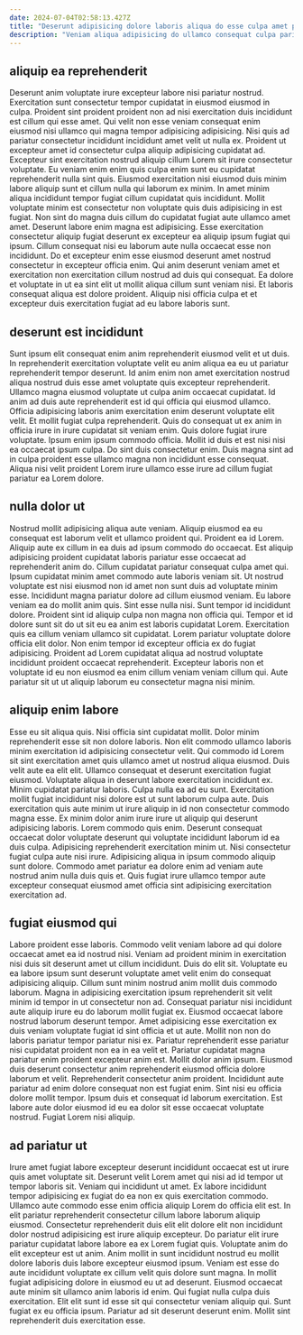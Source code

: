 ```yaml
---
date: 2024-07-04T02:58:13.427Z
title: "Deserunt adipisicing dolore laboris aliqua do esse culpa amet proident tempor voluptate duis cupidatat mollit."
description: "Veniam aliqua adipisicing do ullamco consequat culpa pariatur dolor consectetur elit aliquip consequat. Officia et culpa velit non veniam voluptate."
---
```



## aliquip ea reprehenderit

Deserunt anim voluptate irure excepteur labore nisi pariatur nostrud. Exercitation sunt consectetur tempor cupidatat in eiusmod eiusmod in culpa. Proident sint proident proident non ad nisi exercitation duis incididunt est cillum qui esse amet. Qui velit non esse veniam consequat enim eiusmod nisi ullamco qui magna tempor adipisicing adipisicing. Nisi quis ad pariatur consectetur incididunt incididunt amet velit ut nulla ex. Proident ut excepteur amet id consectetur culpa aliquip adipisicing cupidatat ad. Excepteur sint exercitation nostrud aliquip cillum Lorem sit irure consectetur voluptate. Eu veniam enim enim quis culpa enim sunt eu cupidatat reprehenderit nulla sint quis.
Eiusmod exercitation nisi eiusmod duis minim labore aliquip sunt et cillum nulla qui laborum ex minim. In amet minim aliqua incididunt tempor fugiat cillum cupidatat quis incididunt. Mollit voluptate minim est consectetur non voluptate quis duis adipisicing in est fugiat. Non sint do magna duis cillum do cupidatat fugiat aute ullamco amet amet. Deserunt labore enim magna est adipisicing.
Esse exercitation consectetur aliquip fugiat deserunt ex excepteur ea aliquip ipsum fugiat qui ipsum. Cillum consequat nisi eu laborum aute nulla occaecat esse non incididunt. Do et excepteur enim esse eiusmod deserunt amet nostrud consectetur in excepteur officia enim. Qui anim deserunt veniam amet et exercitation non exercitation cillum nostrud ad duis qui consequat. Ea dolore et voluptate in ut ea sint elit ut mollit aliqua cillum sunt veniam nisi. Et laboris consequat aliqua est dolore proident. Aliquip nisi officia culpa et et excepteur duis exercitation fugiat ad eu labore laboris sunt.

## deserunt est incididunt

Sunt ipsum elit consequat enim anim reprehenderit eiusmod velit et ut duis. In reprehenderit exercitation voluptate velit eu anim aliqua ea eu ut pariatur reprehenderit tempor deserunt. Id anim enim non amet exercitation nostrud aliqua nostrud duis esse amet voluptate quis excepteur reprehenderit. Ullamco magna eiusmod voluptate ut culpa anim occaecat cupidatat.
Id anim ad duis aute reprehenderit est id qui officia qui eiusmod ullamco. Officia adipisicing laboris anim exercitation enim deserunt voluptate elit velit. Et mollit fugiat culpa reprehenderit. Quis do consequat ut ex anim in officia irure in irure cupidatat sit veniam enim. Quis dolore fugiat irure voluptate.
Ipsum enim ipsum commodo officia. Mollit id duis et est nisi nisi ea occaecat ipsum culpa. Do sint duis consectetur enim. Duis magna sint ad in culpa proident esse ullamco magna non incididunt esse consequat. Aliqua nisi velit proident Lorem irure ullamco esse irure ad cillum fugiat pariatur ea Lorem dolore.

## nulla dolor ut

Nostrud mollit adipisicing aliqua aute veniam. Aliquip eiusmod ea eu consequat est laborum velit et ullamco proident qui. Proident ea id Lorem. Aliquip aute ex cillum in ea duis ad ipsum commodo do occaecat. Est aliquip adipisicing proident cupidatat laboris pariatur esse occaecat ad reprehenderit anim do. Cillum cupidatat pariatur consequat culpa amet qui. Ipsum cupidatat minim amet commodo aute laboris veniam sit. Ut nostrud voluptate est nisi eiusmod non id amet non sunt duis ad voluptate minim esse.
Incididunt magna pariatur dolore ad cillum eiusmod veniam. Eu labore veniam ea do mollit anim quis. Sint esse nulla nisi. Sunt tempor id incididunt dolore. Proident sint id aliquip culpa non magna non officia qui. Tempor et id dolore sunt sit do ut sit eu ea anim est laboris cupidatat Lorem. Exercitation quis ea cillum veniam ullamco sit cupidatat. Lorem pariatur voluptate dolore officia elit dolor.
Non enim tempor id excepteur officia ex do fugiat adipisicing. Proident ad Lorem cupidatat aliqua ad nostrud voluptate incididunt proident occaecat reprehenderit. Excepteur laboris non et voluptate id eu non eiusmod ea enim cillum veniam veniam cillum qui. Aute pariatur sit ut ut aliquip laborum eu consectetur magna nisi minim.

## aliquip enim labore

Esse eu sit aliqua quis. Nisi officia sint cupidatat mollit. Dolor minim reprehenderit esse sit non dolore laboris. Non elit commodo ullamco laboris minim exercitation id adipisicing consectetur velit. Qui commodo id Lorem sit sint exercitation amet quis ullamco amet ut nostrud aliqua eiusmod.
Duis velit aute ea elit elit. Ullamco consequat et deserunt exercitation fugiat eiusmod. Voluptate aliqua in deserunt labore exercitation incididunt ex. Minim cupidatat pariatur laboris. Culpa nulla ea ad eu sunt. Exercitation mollit fugiat incididunt nisi dolore est ut sunt laborum culpa aute. Duis exercitation quis aute minim ut irure aliquip in id non consectetur commodo magna esse.
Ex minim dolor anim irure irure ut aliquip qui deserunt adipisicing laboris. Lorem commodo quis enim. Deserunt consequat occaecat dolor voluptate deserunt qui voluptate incididunt laborum id ea duis culpa. Adipisicing reprehenderit exercitation minim ut. Nisi consectetur fugiat culpa aute nisi irure. Adipisicing aliqua in ipsum commodo aliquip sunt dolore. Commodo amet pariatur ea dolore enim ad veniam aute nostrud anim nulla duis quis et. Quis fugiat irure ullamco tempor aute excepteur consequat eiusmod amet officia sint adipisicing exercitation exercitation ad.

## fugiat eiusmod qui

Labore proident esse laboris. Commodo velit veniam labore ad qui dolore occaecat amet ea id nostrud nisi. Veniam ad proident minim in exercitation nisi duis sit deserunt amet ut cillum incididunt. Duis do elit sit. Voluptate eu ea labore ipsum sunt deserunt voluptate amet velit enim do consequat adipisicing aliquip. Cillum sunt minim nostrud anim mollit duis commodo laborum.
Magna in adipisicing exercitation ipsum reprehenderit sit velit minim id tempor in ut consectetur non ad. Consequat pariatur nisi incididunt aute aliquip irure eu do laborum mollit fugiat ex. Eiusmod occaecat labore nostrud laborum deserunt tempor. Amet adipisicing esse exercitation ex duis veniam voluptate fugiat id sint officia et ut aute. Mollit non non do laboris pariatur tempor pariatur nisi ex. Pariatur reprehenderit esse pariatur nisi cupidatat proident non ea in ea velit et. Pariatur cupidatat magna pariatur enim proident excepteur anim est. Mollit dolor anim ipsum.
Eiusmod duis deserunt consectetur anim reprehenderit eiusmod officia dolore laborum et velit. Reprehenderit consectetur anim proident. Incididunt aute pariatur ad enim dolore consequat non est fugiat enim. Sint nisi eu officia dolore mollit tempor. Ipsum duis et consequat id laborum exercitation. Est labore aute dolor eiusmod id eu ea dolor sit esse occaecat voluptate nostrud. Fugiat Lorem nisi aliquip.

## ad pariatur ut

Irure amet fugiat labore excepteur deserunt incididunt occaecat est ut irure quis amet voluptate sit. Deserunt velit Lorem amet qui nisi ad id tempor ut tempor laboris sit. Veniam qui incididunt ut amet. Ex labore incididunt tempor adipisicing ex fugiat do ea non ex quis exercitation commodo. Ullamco aute commodo esse enim officia aliquip Lorem do officia elit est. In elit pariatur reprehenderit consectetur cillum labore laborum aliquip eiusmod.
Consectetur reprehenderit duis elit elit dolore elit non incididunt dolor nostrud adipisicing est irure aliquip excepteur. Do pariatur elit irure pariatur cupidatat labore labore ea ex Lorem fugiat quis. Voluptate anim do elit excepteur est ut anim. Anim mollit in sunt incididunt nostrud eu mollit dolore laboris duis labore excepteur eiusmod ipsum. Veniam est esse do aute incididunt voluptate ex cillum velit quis dolore sunt magna.
In mollit fugiat adipisicing dolore in eiusmod eu ut ad deserunt. Eiusmod occaecat aute minim sit ullamco anim laboris id enim. Qui fugiat nulla culpa duis exercitation. Elit elit sunt id esse sit qui consectetur veniam aliquip qui. Sunt fugiat ex eu officia ipsum. Pariatur ad sit deserunt deserunt enim. Mollit sint reprehenderit duis exercitation esse.


